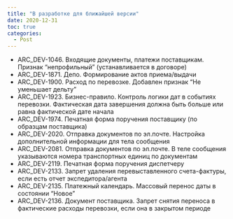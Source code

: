 ```yaml
---
title: "В разработке для ближайшей версии"
date: 2020-12-31
toc: true
categories:
  - Post  
---
```


-   ARC_DEV-1046. Входящие документы, платежи поставщикам. Признак “непрофильный” (устанавливается в договоре)
-   ARC_DEV-1871. Депо. Формирование актов приема/выдачи
-   ARC_DEV-1900. Расход по перевозке. Добавлен признак “Не уменьшает дельту”
-   ARC_DEV-1923. Бизнес-правило. Контроль логики дат в событиях перевозки. Фактическая дата завершения должна быть больше или равна фактической дате начала
-   ARC_DEV-1974. Печатная форма поручения поставщику (по образцам поставщика)
-   ARC_DEV-2020. Отправка документов по эл.почте. Настройка дополнительной информации для тела сообщения
-   ARC_DEV-2081. Отправка документов по эл.почте. В теле сообщения указываются номера транспортных единиц по документам
-   ARC_DEV-2119. Печатная форма поручения диспетчеру
-   ARC_DEV-2133. Запрет удаления перевыставленного счета-фактуры, если есть отчет экспедитора/агента
-   ARC_DEV-2135. Платежный календарь. Массовый перенос даты в состоянии “Новое”
-   ARC_DEV-2136. Документ поставщика. Запрет снятия переноса в фактические расходы перевозки, если она в закрытом периоде
